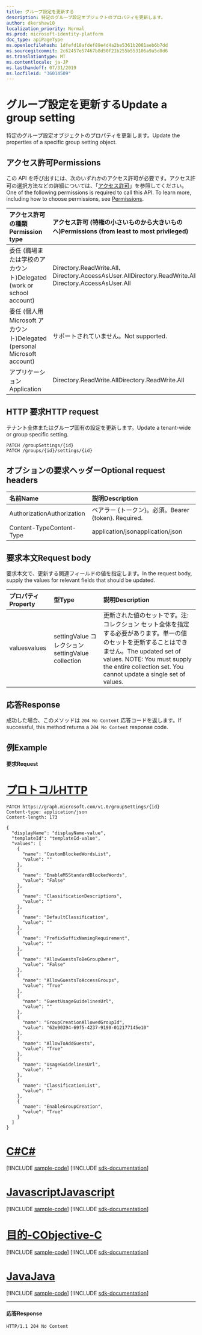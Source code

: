 ```yaml
---
title: グループ設定を更新する
description: 特定のグループ設定オブジェクトのプロパティを更新します。
author: dkershaw10
localization_priority: Normal
ms.prod: microsoft-identity-platform
doc_type: apiPageType
ms.openlocfilehash: 1dfefd18afdef89e4d4a2be5361b2081aeb6b7dd
ms.sourcegitcommit: 2c62457e57467b8d50f21b255b553106a9a5d8d6
ms.translationtype: MT
ms.contentlocale: ja-JP
ms.lasthandoff: 07/31/2019
ms.locfileid: "36014509"
---
```

# <a name="update-a-group-setting"></a><span data-ttu-id="d7c8f-103">グループ設定を更新する</span><span class="sxs-lookup"><span data-stu-id="d7c8f-103">Update a group setting</span></span>

<span data-ttu-id="d7c8f-104">特定のグループ設定オブジェクトのプロパティを更新します。</span><span class="sxs-lookup"><span data-stu-id="d7c8f-104">Update the properties of a specific group setting object.</span></span>

## <a name="permissions"></a><span data-ttu-id="d7c8f-105">アクセス許可</span><span class="sxs-lookup"><span data-stu-id="d7c8f-105">Permissions</span></span>

<span data-ttu-id="d7c8f-p101">この API を呼び出すには、次のいずれかのアクセス許可が必要です。アクセス許可の選択方法などの詳細については、「[アクセス許可](/graph/permissions-reference)」を参照してください。</span><span class="sxs-lookup"><span data-stu-id="d7c8f-p101">One of the following permissions is required to call this API. To learn more, including how to choose permissions, see [Permissions](/graph/permissions-reference).</span></span>


|<span data-ttu-id="d7c8f-108">アクセス許可の種類</span><span class="sxs-lookup"><span data-stu-id="d7c8f-108">Permission type</span></span>      | <span data-ttu-id="d7c8f-109">アクセス許可 (特権の小さいものから大きいものへ)</span><span class="sxs-lookup"><span data-stu-id="d7c8f-109">Permissions (from least to most privileged)</span></span>              |
|:--------------------|:---------------------------------------------------------|
|<span data-ttu-id="d7c8f-110">委任 (職場または学校のアカウント)</span><span class="sxs-lookup"><span data-stu-id="d7c8f-110">Delegated (work or school account)</span></span> | <span data-ttu-id="d7c8f-111">Directory.ReadWrite.All、Directory.AccessAsUser.All</span><span class="sxs-lookup"><span data-stu-id="d7c8f-111">Directory.ReadWrite.All, Directory.AccessAsUser.All</span></span>    |
|<span data-ttu-id="d7c8f-112">委任 (個人用 Microsoft アカウント)</span><span class="sxs-lookup"><span data-stu-id="d7c8f-112">Delegated (personal Microsoft account)</span></span> | <span data-ttu-id="d7c8f-113">サポートされていません。</span><span class="sxs-lookup"><span data-stu-id="d7c8f-113">Not supported.</span></span>    |
|<span data-ttu-id="d7c8f-114">アプリケーション</span><span class="sxs-lookup"><span data-stu-id="d7c8f-114">Application</span></span> | <span data-ttu-id="d7c8f-115">Directory.ReadWrite.All</span><span class="sxs-lookup"><span data-stu-id="d7c8f-115">Directory.ReadWrite.All</span></span> |

## <a name="http-request"></a><span data-ttu-id="d7c8f-116">HTTP 要求</span><span class="sxs-lookup"><span data-stu-id="d7c8f-116">HTTP request</span></span>
<!-- { "blockType": "ignored" } -->

<span data-ttu-id="d7c8f-117">テナント全体またはグループ固有の設定を更新します。</span><span class="sxs-lookup"><span data-stu-id="d7c8f-117">Update a tenant-wide or group specific setting.</span></span>

```http
PATCH /groupSettings/{id}
PATCH /groups/{id}/settings/{id}
```
## <a name="optional-request-headers"></a><span data-ttu-id="d7c8f-118">オプションの要求ヘッダー</span><span class="sxs-lookup"><span data-stu-id="d7c8f-118">Optional request headers</span></span>
| <span data-ttu-id="d7c8f-119">名前</span><span class="sxs-lookup"><span data-stu-id="d7c8f-119">Name</span></span> | <span data-ttu-id="d7c8f-120">説明</span><span class="sxs-lookup"><span data-stu-id="d7c8f-120">Description</span></span> |
|:-----------|:-----------|
| <span data-ttu-id="d7c8f-121">Authorization</span><span class="sxs-lookup"><span data-stu-id="d7c8f-121">Authorization</span></span>  | <span data-ttu-id="d7c8f-p102">ベアラー {トークン}。必須。</span><span class="sxs-lookup"><span data-stu-id="d7c8f-p102">Bearer {token}. Required.</span></span> |
| <span data-ttu-id="d7c8f-124">Content-Type</span><span class="sxs-lookup"><span data-stu-id="d7c8f-124">Content-Type</span></span>  | <span data-ttu-id="d7c8f-125">application/json</span><span class="sxs-lookup"><span data-stu-id="d7c8f-125">application/json</span></span>  |

## <a name="request-body"></a><span data-ttu-id="d7c8f-126">要求本文</span><span class="sxs-lookup"><span data-stu-id="d7c8f-126">Request body</span></span>
<span data-ttu-id="d7c8f-127">要求本文で、更新する関連フィールドの値を指定します。</span><span class="sxs-lookup"><span data-stu-id="d7c8f-127">In the request body, supply the values for relevant fields that should be updated.</span></span> 

| <span data-ttu-id="d7c8f-128">プロパティ</span><span class="sxs-lookup"><span data-stu-id="d7c8f-128">Property</span></span> | <span data-ttu-id="d7c8f-129">型</span><span class="sxs-lookup"><span data-stu-id="d7c8f-129">Type</span></span> | <span data-ttu-id="d7c8f-130">説明</span><span class="sxs-lookup"><span data-stu-id="d7c8f-130">Description</span></span> |
|:---------------|:--------|:----------|
| <span data-ttu-id="d7c8f-131">values</span><span class="sxs-lookup"><span data-stu-id="d7c8f-131">values</span></span> | <span data-ttu-id="d7c8f-132">settingValue コレクション</span><span class="sxs-lookup"><span data-stu-id="d7c8f-132">settingValue collection</span></span> | <span data-ttu-id="d7c8f-p103">更新された値のセットです。注:コレクション セット全体を指定する必要があります。単一の値のセットを更新することはできません。</span><span class="sxs-lookup"><span data-stu-id="d7c8f-p103">The updated set of values.  NOTE: You must supply the entire collection set. You cannot update a single set of values.</span></span> |

## <a name="response"></a><span data-ttu-id="d7c8f-136">応答</span><span class="sxs-lookup"><span data-stu-id="d7c8f-136">Response</span></span>

<span data-ttu-id="d7c8f-137">成功した場合、このメソッドは `204 No Content` 応答コードを返します。</span><span class="sxs-lookup"><span data-stu-id="d7c8f-137">If successful, this method returns a `204 No Content` response code.</span></span>

## <a name="example"></a><span data-ttu-id="d7c8f-138">例</span><span class="sxs-lookup"><span data-stu-id="d7c8f-138">Example</span></span>
#### <a name="request"></a><span data-ttu-id="d7c8f-139">要求</span><span class="sxs-lookup"><span data-stu-id="d7c8f-139">Request</span></span>

# <a name="httptabhttp"></a>[<span data-ttu-id="d7c8f-140">プロトコル</span><span class="sxs-lookup"><span data-stu-id="d7c8f-140">HTTP</span></span>](#tab/http)
<!-- {
  "blockType": "request",
  "name": "update_groupsetting"
}-->
```http
PATCH https://graph.microsoft.com/v1.0/groupSettings/{id}
Content-type: application/json
Content-length: 173

{
  "displayName": "displayName-value",
  "templateId": "templateId-value",
  "values": [
    {
      "name": "CustomBlockedWordsList",
      "value": ""
    },
    {
      "name": "EnableMSStandardBlockedWords",
      "value": "False"
    },
    {
      "name": "ClassificationDescriptions",
      "value": ""
    },
    {
      "name": "DefaultClassification",
      "value": ""
    },
    {
      "name": "PrefixSuffixNamingRequirement",
      "value": ""
    },
    {
      "name": "AllowGuestsToBeGroupOwner",
      "value": "False"
    },
    {
      "name": "AllowGuestsToAccessGroups",
      "value": "True"
    },
    {
      "name": "GuestUsageGuidelinesUrl",
      "value": ""
    },
    {
      "name": "GroupCreationAllowedGroupId",
      "value": "62e90394-69f5-4237-9190-012177145e10"
    },
    {
      "name": "AllowToAddGuests",
      "value": "True"
    },
    {
      "name": "UsageGuidelinesUrl",
      "value": ""
    },
    {
      "name": "ClassificationList",
      "value": ""
    },
    {
      "name": "EnableGroupCreation",
      "value": "True"
    }
  ]
}
```
# <a name="ctabcsharp"></a>[<span data-ttu-id="d7c8f-141">C#</span><span class="sxs-lookup"><span data-stu-id="d7c8f-141">C#</span></span>](#tab/csharp)
[!INCLUDE [sample-code](../includes/snippets/csharp/update-groupsetting-csharp-snippets.md)]
[!INCLUDE [sdk-documentation](../includes/snippets/snippets-sdk-documentation-link.md)]

# <a name="javascripttabjavascript"></a>[<span data-ttu-id="d7c8f-142">Javascript</span><span class="sxs-lookup"><span data-stu-id="d7c8f-142">Javascript</span></span>](#tab/javascript)
[!INCLUDE [sample-code](../includes/snippets/javascript/update-groupsetting-javascript-snippets.md)]
[!INCLUDE [sdk-documentation](../includes/snippets/snippets-sdk-documentation-link.md)]

# <a name="objective-ctabobjc"></a>[<span data-ttu-id="d7c8f-143">目的-C</span><span class="sxs-lookup"><span data-stu-id="d7c8f-143">Objective-C</span></span>](#tab/objc)
[!INCLUDE [sample-code](../includes/snippets/objc/update-groupsetting-objc-snippets.md)]
[!INCLUDE [sdk-documentation](../includes/snippets/snippets-sdk-documentation-link.md)]

# <a name="javatabjava"></a>[<span data-ttu-id="d7c8f-144">Java</span><span class="sxs-lookup"><span data-stu-id="d7c8f-144">Java</span></span>](#tab/java)
[!INCLUDE [sample-code](../includes/snippets/java/update-groupsetting-java-snippets.md)]
[!INCLUDE [sdk-documentation](../includes/snippets/snippets-sdk-documentation-link.md)]

---


#### <a name="response"></a><span data-ttu-id="d7c8f-145">応答</span><span class="sxs-lookup"><span data-stu-id="d7c8f-145">Response</span></span>

<!-- {
  "blockType": "response",
  "truncated": false
} -->
```http
HTTP/1.1 204 No Content
```

<!-- uuid: 8fcb5dbc-d5aa-4681-8e31-b001d5168d79
2015-10-25 14:57:30 UTC -->
<!-- {
  "type": "#page.annotation",
  "description": "Update groupSetting",
  "keywords": "",
  "section": "documentation",
  "tocPath": "",
  "suppressions": [
  ]
}-->

